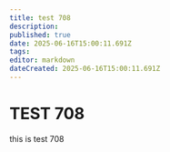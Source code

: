 ```yaml
---
title: test 708
description: 
published: true
date: 2025-06-16T15:00:11.691Z
tags: 
editor: markdown
dateCreated: 2025-06-16T15:00:11.691Z
---
```


# TEST 708
this is test 708
